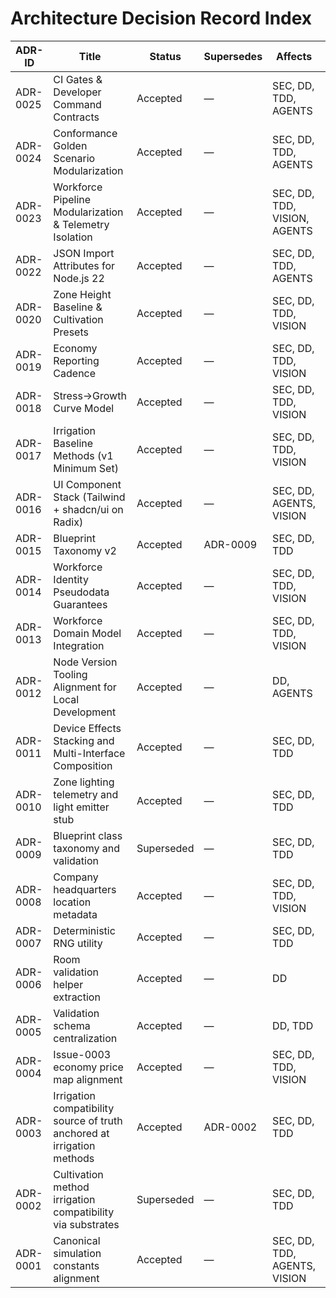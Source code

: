 # Architecture Decision Record Index

| ADR-ID   | Title                                                                   | Status     | Supersedes | Affects                      | Binding? | Link                                                               |
| -------- | ----------------------------------------------------------------------- | ---------- | ---------- | ---------------------------- | -------- | ------------------------------------------------------------------ |
| ADR-0025 | CI Gates & Developer Command Contracts                                 | Accepted   | —          | SEC, DD, TDD, AGENTS         | Yes      | [ADR-0025](./ADR-0025-ci-gates-and-dev-commands.md)               |
| ADR-0024 | Conformance Golden Scenario Modularization                             | Accepted   | —          | SEC, DD, TDD, AGENTS         | Yes      | [ADR-0024](./ADR-0024-golden-scenario-modularization.md)           |
| ADR-0023 | Workforce Pipeline Modularization & Telemetry Isolation                 | Accepted   | —          | SEC, DD, TDD, VISION, AGENTS | Yes      | [ADR-0023](./ADR-0023-workforce-pipeline-modularization.md)         |
| ADR-0022 | JSON Import Attributes for Node.js 22                                   | Accepted   | —          | SEC, DD, TDD, AGENTS         | Yes      | [ADR-0022](./ADR-0022-json-import-attributes.md)                    |
| ADR-0020 | Zone Height Baseline & Cultivation Presets                              | Accepted   | —          | SEC, DD, TDD, VISION         | Yes      | [ADR-0020](./ADR-0020-zone-height-and-cultivation-presets.md)      |
| ADR-0019 | Economy Reporting Cadence                                               | Accepted   | —          | SEC, DD, TDD, VISION         | Yes      | [ADR-0019](./ADR-0019-economy-reporting-cadence.md)                |
| ADR-0018 | Stress→Growth Curve Model                                              | Accepted   | —          | SEC, DD, TDD, VISION         | Yes      | [ADR-0018](./ADR-0018-stress-growth-curve-model.md)                |
| ADR-0017 | Irrigation Baseline Methods (v1 Minimum Set)                            | Accepted   | —          | SEC, DD, TDD, VISION         | Yes      | [ADR-0017](./ADR-0017-irrigation-baseline-methods.md)              |
| ADR-0016 | UI Component Stack (Tailwind + shadcn/ui on Radix)                      | Accepted   | —          | SEC, DD, AGENTS, VISION      | Yes      | [ADR-0016](./ADR-0016-ui-component-stack.md)                       |
| ADR-0015 | Blueprint Taxonomy v2                                                   | Accepted   | ADR-0009   | SEC, DD, TDD                 | Yes      | [ADR-0015](./ADR-0015-blueprint-taxonomy-v2.md)                    |
| ADR-0014 | Workforce Identity Pseudodata Guarantees                                | Accepted   | —          | SEC, DD, TDD, VISION         | Yes      | [ADR-0014](./ADR-0014-workforce-identity-pseudodata.md)            |
| ADR-0013 | Workforce Domain Model Integration                                      | Accepted   | —          | SEC, DD, TDD, VISION         | Yes      | [ADR-0013](./ADR-0013-workforce-domain-model.md)                   |
| ADR-0012 | Node Version Tooling Alignment for Local Development                    | Accepted   | —          | DD, AGENTS                   | Yes      | [ADR-0012](./ADR-0012-node-version-tooling-alignment.md)           |
| ADR-0011 | Device Effects Stacking and Multi-Interface Composition                 | Accepted   | —          | SEC, DD, TDD                 | Yes      | [ADR-0011](./ADR-0011-device-effects-stacking.md)                  |
| ADR-0010 | Zone lighting telemetry and light emitter stub                          | Accepted   | —          | SEC, DD, TDD                 | Yes      | [ADR-0010](./ADR-0010-light-emitter-telemetry.md)                  |
| ADR-0009 | Blueprint class taxonomy and validation                                 | Superseded | —          | SEC, DD, TDD                 | No       | [ADR-0009](./ADR-0009-blueprint-class-taxonomy.md)                 |
| ADR-0008 | Company headquarters location metadata                                  | Accepted   | —          | SEC, DD, TDD, VISION         | Yes      | [ADR-0008](./ADR-0008-company-location-metadata.md)                |
| ADR-0007 | Deterministic RNG utility                                               | Accepted   | —          | SEC, DD, TDD                 | Yes      | [ADR-0007](./ADR-0007-deterministic-rng.md)                        |
| ADR-0006 | Room validation helper extraction                                       | Accepted   | —          | DD                           | No       | [ADR-0006](./ADR-0006-room-validation-helper.md)                   |
| ADR-0005 | Validation schema centralization                                        | Accepted   | —          | DD, TDD                      | Yes      | [ADR-0005](./ADR-0005-validation-schema-centralization.md)         |
| ADR-0004 | Issue-0003 economy price map alignment                                  | Accepted   | —          | SEC, DD, TDD, VISION         | Yes      | [ADR-0004](./ADR-0004-issue-0003-economy-price-map-alignment.md)   |
| ADR-0003 | Irrigation compatibility source of truth anchored at irrigation methods | Accepted   | ADR-0002   | SEC, DD, TDD                 | Yes      | [ADR-0003](./ADR-0003-irrigation-compatibility-source-of-truth.md) |
| ADR-0002 | Cultivation method irrigation compatibility via substrates              | Superseded | —          | SEC, DD, TDD                 | No       | [ADR-0002](./ADR-0002-cultivation-method-irrigation-link.md)       |
| ADR-0001 | Canonical simulation constants alignment                                | Accepted   | —          | SEC, DD, TDD, AGENTS, VISION | Yes      | [ADR-0001](./ADR-0001-constants-alignment.md)                      |
